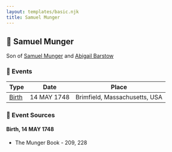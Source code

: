```yaml
---
layout: templates/basic.njk
title: Samuel Munger
---
```

## 🔵 Samuel Munger

Son of [Samuel Munger](/people/1/17676382) and [Abigail Barstow](/people/9/9488484)

### 📆 Events

Type | Date | Place
------ | ------ | ------
[Birth](#event-02a8c221-481c-49e2-b532-b467e933652e) | 14 MAY 1748 | Brimfield, Massachusetts, USA

### 📰 Event Sources

#### <a id="event-02a8c221-481c-49e2-b532-b467e933652e"></a> Birth, 14 MAY 1748
* The Munger Book  - 209, 228